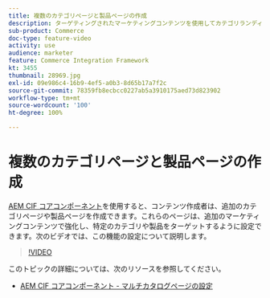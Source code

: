```yaml
---
title: 複数のカテゴリページと製品ページの作成
description: ターゲティングされたマーケティングコンテンツを使用してカテゴリランディングページと製品詳細ページを充実させる方法について説明します。
sub-product: Commerce
doc-type: feature-video
activity: use
audience: marketer
feature: Commerce Integration Framework
kt: 3455
thumbnail: 28969.jpg
exl-id: 09e986c4-16b9-4ef5-a0b3-8d65b17a7f2c
source-git-commit: 78359fb8ecbcc0227ab5a3910175aed73d823902
workflow-type: tm+mt
source-wordcount: '100'
ht-degree: 100%

---
```


# 複数のカテゴリページと製品ページの作成

[AEM CIF コアコンポーネント](https://github.com/adobe/aem-core-cif-components)を使用すると、コンテンツ作成者は、追加のカテゴリページや製品ページを作成できます。これらのページは、追加のマーケティングコンテンツで強化し、特定のカテゴリや製品をターゲットするように設定できます。次のビデオでは、この機能の設定について説明します。

>[!VIDEO](https://video.tv.adobe.com/v/28969/?quality=12)

このトピックの詳細については、次のリソースを参照してください。

- [AEM CIF コアコンポーネント - マルチカタログページの設定](https://github.com/adobe/aem-core-cif-components/wiki/configuration#multi-catalog-page-template-configuration)

